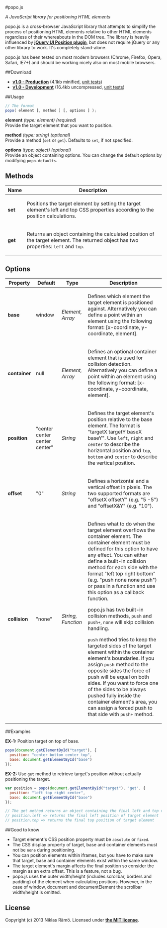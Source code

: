 #popo.js

*A JavaScript library for positioning HTML elements*

popo.js is a cross-browser JavaScript library that attempts to simplify the process of positioning HTML elements relative to other HTML elements regardless of their whereabouts in the DOM tree. The library is heavily influenced by **[jQuery UI Position plugin](http://jqueryui.com/position/)**, but does not require jQuery or any other library to work. It's completely stand-alone.

popo.js has been tested on most modern browsers (Chrome, Firefox, Opera, Safari, IE7+) and should be working nicely also on most mobile browsers.

##Download

* **[v1.0 - Production](https://raw.github.com/niklasramo/popo/master/popo.min.js)** (4.1kb minified, [unit tests](http://htmlpreview.github.io/?https://github.com/niklasramo/popo/blob/master/unit-tests/production.html))
* **[v1.0 - Development](https://raw.github.com/niklasramo/popo/master/popo.js)** (16.4kb uncompressed, [unit tests](http://htmlpreview.github.io/?https://github.com/niklasramo/popo/blob/master/unit-tests/development.html))

##Usage

```javascript
// The format
popo( element [, method ] [, options ] );
```

__element__ *(type: element)* *(required)*   
Provide the target element that you want to position.

__method__ *(type: string)* *(optional)*   
Provide a method (`set` or `get`). Defaults to `set`, if not specified.

__options__ *(type: object)* *(optional)*   
Provide an object containing options. You can change the default options by modifying `popo.defaults`.

## Methods

Name | Description
--- | ---
**set** | <p>Positions the target element by setting the target element's left and top CSS properties according to the position calculations.</p>
**get** | <p>Returns an object containing the calculated position of the target element. The returned object has two properties: <code>left</code> and <code>top</code>.</p>

## Options

Property | Default | Type | Description
--- | --- | --- | ---
**base** | window | *Element, Array* | <p>Defines which element the target element is positioned against. Alternatively you can define a point within an element using the following format: [x-coordinate, y-coordinate, element].</p>
**container** | null | *Element, Array* | <p>Defines an optional container element that is used for collision detection. Alternatively you can define a point within an element using the following format: [x-coordinate, y-coordinate, element].</p>
**position** | "center center center center" | *String* | <p>Defines the target element's position relative to the base element. The format is "targetX targetY baseX baseY". Use `left`, `right` and `center` to describe the horizontal position and `top`, `bottom` and `center` to describe the vertical position.</p>
**offset** | "0" | *String* | <p>Defines a horizontal and a vertical offset in pixels. The two supported formats are "offsetX offsetY" (e.g. "5 -5") and "offsetX&Y" (e.g. "10").
**collision** | "none" | *String, Function* | <p>Defines what to do when the target element overflows the container element. The container element must be defined for this option to have any effect. You can either define a built-in collision method for each side with the format "left top right bottom" (e.g. "push none none push") or pass in a function and use this option as a callback function.</p><p>popo.js has two built-in collision methods, <code>push</code> and <code>push+</code>, <code>none</code> will skip collision handling.</p><p><code>push</code> method tries to keep the targeted sides of the target element within the container element's boundaries. If you assign <code>push</code> method to the opposite sides the force of push will be equal on both sides. If you want to force one of the sides to be always pushed fully inside the container element's area, you can assign a forced push to that side with <code>push+</code> method.</p>

##Examples

__EX-1:__ Position target on top of base.

```javascript
popo(document.getElementById("target"), {
  position: "center bottom center top",
  base: document.getElementById("base")
});
```

__EX-2:__ Use `get` method to retrieve target's position without actually positioning the target.

```javascript
var position = popo(document.getElementById("target"), 'get', {
  position: "left top right center",
  base: document.getElementById("base")
});

// The get method returns an object containing the final left and top values
// position.left => returns the final left position of target element 
// position.top => returns the final top position of target element
```

##Good to know

* Target element's CSS position property must be `absolute` or `fixed`.
* The CSS display property of target, base and container elements must not be `none` during positioning.
* You can position elements within iframes, but you have to make sure that target, base and container elements exist within the same window.
* The target element's margin affects the final position so consider the margin as an extra offset. This is a feature, not a bug.
* popo.js uses the outer width/height (includes scrollbar, borders and padding) of the element when calculating positions. However, in the case of window, document and documentElement the scrollbar width/height is omitted.

## License

Copyright (c) 2013 Niklas Rämö. Licensed under **[the MIT license](https://github.com/niklasramo/popo/blob/master/LICENSE.md)**.
